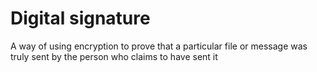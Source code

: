 [Title]: # (Digital signature)
[Difficulty]: # (Beginner)
[Order]: # (29)

# Digital signature

A way of using encryption to prove that a particular file or message was truly sent by the person who claims to have sent it